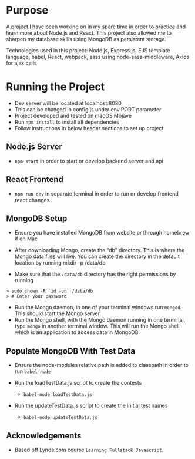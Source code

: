 # Purpose

A project I have been working on in my spare time in order to practice and learn more about Node.js and React. This project also allowed me to sharpen my database skills using MongoDB as persistent storage.

Technologies used in this project: Node.js, Express.js, EJS template language, babel, React, webpack, sass using node-sass-middleware, Axios for ajax calls


# Running the Project

- Dev server will be located at localhost:8080
- This can be changed in config.js under env.PORT parameter
- Project developed and tested on macOS Mojave
- Run ``npm install`` to install all dependencies
- Follow instructions in below header sections to set up project

## Node.js Server
- ``npm start`` in order to start or develop backend server and api

## React Frontend
- ``npm run dev`` in separate terminal in order to run or develop frontend react changes

## MongoDB Setup
- Ensure you have installed MongoDB from website or through homebrew if on Mac

- After downloading Mongo, create the “db” directory. This is where the Mongo data files will live. You can create the directory in the default location by running mkdir -p /data/db
- Make sure that the ``/data/db`` directory has the right permissions by running

```
> sudo chown -R `id -un` /data/db
> # Enter your password
```

- Run the Mongo daemon, in one of your terminal windows run ``mongod``. This should start the Mongo server.
- Run the Mongo shell, with the Mongo daemon running in one terminal, type ``mongo`` in another terminal window. This will run the Mongo shell which is an application to access data in MongoDB.

## Populate MongoDB With Test Data

- Ensure the node-modules relative path is added to classpath in order to run ``babel-node``

- Run the loadTestData.js script to create the contests
    - ``babel-node loadTestData.js``
- Run the updateTestData.js script to create the initial test names
    - ``babel-node updateTestData.js``

## Acknowledgements

- Based off Lynda.com course ``Learning Fullstack Javascript``.